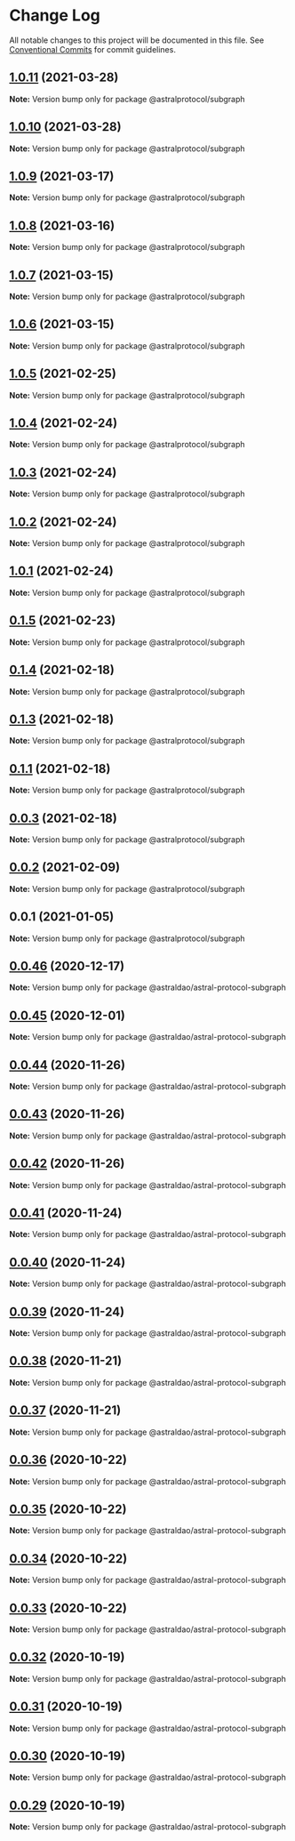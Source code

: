 # Change Log

All notable changes to this project will be documented in this file.
See [Conventional Commits](https://conventionalcommits.org) for commit guidelines.

## [1.0.11](https://github.com/AstralProtocol/astralprotocol/compare/@astralprotocol/subgraph@1.0.10...@astralprotocol/subgraph@1.0.11) (2021-03-28)

**Note:** Version bump only for package @astralprotocol/subgraph





## [1.0.10](https://github.com/AstralProtocol/astralprotocol/compare/@astralprotocol/subgraph@1.0.9...@astralprotocol/subgraph@1.0.10) (2021-03-28)

**Note:** Version bump only for package @astralprotocol/subgraph





## [1.0.9](https://github.com/AstralProtocol/astralprotocol/compare/@astralprotocol/subgraph@1.0.8...@astralprotocol/subgraph@1.0.9) (2021-03-17)

**Note:** Version bump only for package @astralprotocol/subgraph





## [1.0.8](https://github.com/AstralProtocol/astralprotocol/compare/@astralprotocol/subgraph@1.0.7...@astralprotocol/subgraph@1.0.8) (2021-03-16)

**Note:** Version bump only for package @astralprotocol/subgraph





## [1.0.7](https://github.com/AstralProtocol/astralprotocol/compare/@astralprotocol/subgraph@1.0.6...@astralprotocol/subgraph@1.0.7) (2021-03-15)

**Note:** Version bump only for package @astralprotocol/subgraph





## [1.0.6](https://github.com/AstralProtocol/astralprotocol/compare/@astralprotocol/subgraph@1.0.5...@astralprotocol/subgraph@1.0.6) (2021-03-15)

**Note:** Version bump only for package @astralprotocol/subgraph





## [1.0.5](https://github.com/AstralProtocol/astralprotocol/compare/@astralprotocol/subgraph@1.0.4...@astralprotocol/subgraph@1.0.5) (2021-02-25)

**Note:** Version bump only for package @astralprotocol/subgraph





## [1.0.4](https://github.com/AstralProtocol/astralprotocol/compare/@astralprotocol/subgraph@1.0.3...@astralprotocol/subgraph@1.0.4) (2021-02-24)

**Note:** Version bump only for package @astralprotocol/subgraph





## [1.0.3](https://github.com/AstralProtocol/astralprotocol/compare/@astralprotocol/subgraph@1.0.2...@astralprotocol/subgraph@1.0.3) (2021-02-24)

**Note:** Version bump only for package @astralprotocol/subgraph





## [1.0.2](https://github.com/AstralProtocol/astralprotocol/compare/@astralprotocol/subgraph@1.0.1...@astralprotocol/subgraph@1.0.2) (2021-02-24)

**Note:** Version bump only for package @astralprotocol/subgraph





## [1.0.1](https://github.com/AstralProtocol/astralprotocol/compare/@astralprotocol/subgraph@0.1.5...@astralprotocol/subgraph@1.0.1) (2021-02-24)

**Note:** Version bump only for package @astralprotocol/subgraph





## [0.1.5](https://github.com/AstralProtocol/astralprotocol/compare/@astralprotocol/subgraph@0.1.4...@astralprotocol/subgraph@0.1.5) (2021-02-23)

**Note:** Version bump only for package @astralprotocol/subgraph





## [0.1.4](https://github.com/AstralProtocol/astralprotocol/compare/@astralprotocol/subgraph@0.1.3...@astralprotocol/subgraph@0.1.4) (2021-02-18)

**Note:** Version bump only for package @astralprotocol/subgraph





## [0.1.3](https://github.com/AstralProtocol/astralprotocol/compare/@astralprotocol/subgraph@0.1.1...@astralprotocol/subgraph@0.1.3) (2021-02-18)

**Note:** Version bump only for package @astralprotocol/subgraph





## [0.1.1](https://github.com/AstralProtocol/astralprotocol/compare/@astralprotocol/subgraph@0.0.3...@astralprotocol/subgraph@0.1.1) (2021-02-18)

**Note:** Version bump only for package @astralprotocol/subgraph





## [0.0.3](https://github.com/AstralProtocol/astralprotocol/compare/@astralprotocol/subgraph@0.0.2...@astralprotocol/subgraph@0.0.3) (2021-02-18)

**Note:** Version bump only for package @astralprotocol/subgraph





## [0.0.2](https://github.com/AstralProtocol/astralprotocol/compare/@astralprotocol/subgraph@0.0.1...@astralprotocol/subgraph@0.0.2) (2021-02-09)

**Note:** Version bump only for package @astralprotocol/subgraph





## 0.0.1 (2021-01-05)

**Note:** Version bump only for package @astralprotocol/subgraph





## [0.0.46](https://github.com/astralDAO/astralprotocol/compare/@astraldao/astral-protocol-subgraph@0.0.45...@astraldao/astral-protocol-subgraph@0.0.46) (2020-12-17)

**Note:** Version bump only for package @astraldao/astral-protocol-subgraph





## [0.0.45](https://github.com/astralDAO/astralprotocol/compare/@astraldao/astral-protocol-subgraph@0.0.44...@astraldao/astral-protocol-subgraph@0.0.45) (2020-12-01)

**Note:** Version bump only for package @astraldao/astral-protocol-subgraph





## [0.0.44](https://github.com/astralDAO/astralprotocol/compare/@astraldao/astral-protocol-subgraph@0.0.43...@astraldao/astral-protocol-subgraph@0.0.44) (2020-11-26)

**Note:** Version bump only for package @astraldao/astral-protocol-subgraph





## [0.0.43](https://github.com/astralDAO/astralprotocol/compare/@astraldao/astral-protocol-subgraph@0.0.42...@astraldao/astral-protocol-subgraph@0.0.43) (2020-11-26)

**Note:** Version bump only for package @astraldao/astral-protocol-subgraph





## [0.0.42](https://github.com/astralDAO/astralprotocol/compare/@astraldao/astral-protocol-subgraph@0.0.41...@astraldao/astral-protocol-subgraph@0.0.42) (2020-11-26)

**Note:** Version bump only for package @astraldao/astral-protocol-subgraph





## [0.0.41](https://github.com/astralDAO/astralprotocol/compare/@astraldao/astral-protocol-subgraph@0.0.40...@astraldao/astral-protocol-subgraph@0.0.41) (2020-11-24)

**Note:** Version bump only for package @astraldao/astral-protocol-subgraph





## [0.0.40](https://github.com/astralDAO/astralprotocol/compare/@astraldao/astral-protocol-subgraph@0.0.39...@astraldao/astral-protocol-subgraph@0.0.40) (2020-11-24)

**Note:** Version bump only for package @astraldao/astral-protocol-subgraph





## [0.0.39](https://github.com/astralDAO/astralprotocol/compare/@astraldao/astral-protocol-subgraph@0.0.38...@astraldao/astral-protocol-subgraph@0.0.39) (2020-11-24)

**Note:** Version bump only for package @astraldao/astral-protocol-subgraph





## [0.0.38](https://github.com/astralDAO/astralprotocol/compare/@astraldao/astral-protocol-subgraph@0.0.37...@astraldao/astral-protocol-subgraph@0.0.38) (2020-11-21)

**Note:** Version bump only for package @astraldao/astral-protocol-subgraph





## [0.0.37](https://github.com/astralDAO/astralprotocol/compare/@astraldao/astral-protocol-subgraph@0.0.36...@astraldao/astral-protocol-subgraph@0.0.37) (2020-11-21)

**Note:** Version bump only for package @astraldao/astral-protocol-subgraph





## [0.0.36](https://github.com/astralDAO/astralprotocol/compare/@astraldao/astral-protocol-subgraph@0.0.35...@astraldao/astral-protocol-subgraph@0.0.36) (2020-10-22)

**Note:** Version bump only for package @astraldao/astral-protocol-subgraph





## [0.0.35](https://github.com/astralDAO/astralprotocol/compare/@astraldao/astral-protocol-subgraph@0.0.34...@astraldao/astral-protocol-subgraph@0.0.35) (2020-10-22)

**Note:** Version bump only for package @astraldao/astral-protocol-subgraph





## [0.0.34](https://github.com/astralDAO/astralprotocol/compare/@astraldao/astral-protocol-subgraph@0.0.33...@astraldao/astral-protocol-subgraph@0.0.34) (2020-10-22)

**Note:** Version bump only for package @astraldao/astral-protocol-subgraph





## [0.0.33](https://github.com/astralDAO/astralprotocol/compare/@astraldao/astral-protocol-subgraph@0.0.32...@astraldao/astral-protocol-subgraph@0.0.33) (2020-10-22)

**Note:** Version bump only for package @astraldao/astral-protocol-subgraph





## [0.0.32](https://github.com/astralDAO/astralprotocol/compare/@astraldao/astral-protocol-subgraph@0.0.31...@astraldao/astral-protocol-subgraph@0.0.32) (2020-10-19)

**Note:** Version bump only for package @astraldao/astral-protocol-subgraph





## [0.0.31](https://github.com/astralDAO/astralprotocol/compare/@astraldao/astral-protocol-subgraph@0.0.30...@astraldao/astral-protocol-subgraph@0.0.31) (2020-10-19)

**Note:** Version bump only for package @astraldao/astral-protocol-subgraph





## [0.0.30](https://github.com/astralDAO/astralprotocol/compare/@astraldao/astral-protocol-subgraph@0.0.29...@astraldao/astral-protocol-subgraph@0.0.30) (2020-10-19)

**Note:** Version bump only for package @astraldao/astral-protocol-subgraph





## [0.0.29](https://github.com/astralDAO/astralprotocol/compare/@astraldao/astral-protocol-subgraph@0.0.28...@astraldao/astral-protocol-subgraph@0.0.29) (2020-10-19)

**Note:** Version bump only for package @astraldao/astral-protocol-subgraph

